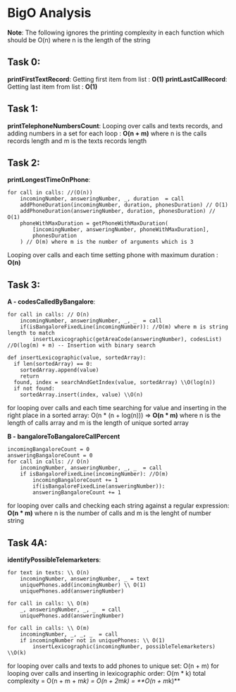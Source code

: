 # BigO Analysis
__Note__: The following ignores the printing complexity in each function which should be O(n) where n is the length of the string

## Task 0:
**printFirstTextRecord**: 
Getting first item from list : **O(1)**
**printLastCallRecord**:
Getting last item from list : **O(1)**

## Task 1:
**printTelephoneNumbersCount**:
Looping over calls and texts records, and adding numbers in a set for each loop : **O(n + m)**
where n is the calls records length and m is the texts records length

## Task 2:
**printLongestTimeOnPhone**:
```
for call in calls: //(O(n))
    incomingNumber, answeringNumber, _, duration  = call
    addPhoneDuration(incomingNumber, duration, phonesDuration) // O(1)
    addPhoneDuration(answeringNumber, duration, phonesDuration) // O(1)
    phoneWithMaxDuration = getPhoneWithMaxDuration(
        [incomingNumber, answeringNumber, phoneWithMaxDuration],
        phonesDuration
    ) // O(m) where m is the number of arguments which is 3
```
Looping over calls and each time setting phone with maximum duration : **O(n)**

## Task 3:
**A - codesCalledByBangalore**: 
```
for call in calls: // O(n)
    incomingNumber, answeringNumber, _, _  = call
    if(isBangaloreFixedLine(incomingNumber)): //O(m) where m is string length to match
        insertLexicographic(getAreaCode(answeringNumber), codesList) //O(log(m) + m) -- Insertion with binary search
```
```
def insertLexicographic(value, sortedArray):
  if len(sortedArray) == 0:
    sortedArray.append(value)
    return
  found, index = searchAndGetIndex(value, sortedArray) \\O(log(n))
  if not found:
    sortedArray.insert(index, value) \\O(n)
```
for looping over calls and each time searching for value and inserting in the right place in a sorted array: O(n * (n + log(n))) => **O(n * m)** 
where n is the length of calls array and m is the length of unique sorted array

**B - bangaloreToBangaloreCallPercent**
```
incomingBangaloreCount = 0
answeringBangaloreCount = 0
for call in calls: // O(n)
    incomingNumber, answeringNumber, _, _  = call
    if isBangaloreFixedLine(incomingNumber): //O(m)
        incomingBangaloreCount += 1
        if(isBangaloreFixedLine(answeringNumber)):
        answeringBangaloreCount += 1
```
for looping over calls and checking each string against a regular expression: **O(n * m)**
where n is the number of calls and m is the lenght of number string

## Task 4A:
**identifyPossibleTelemarketers**:
```
for text in texts: \\ O(n)
    incomingNumber, answeringNumber, _ = text
    uniquePhones.add(incomingNumber) \\ O(1)
    uniquePhones.add(answeringNumber)

for call in calls: \\ O(m)
    _, answeringNumber, _, _  = call
    uniquePhones.add(answeringNumber)

for call in calls: \\ O(m)
    incomingNumber, _, _, _  = call
    if incomingNumber not in uniquePhones: \\ O(1)
        insertLexicographic(incomingNumber, possibleTelemarketers) \\O(k)
```
for looping over calls and texts to add phones to unique set: O(n + m)
for looping over calls and inserting in lexicographic order: O(m * k)
total complexity = O(n + m + m*k) = O(n + 2*m*k) = **O(n + m*k)**
